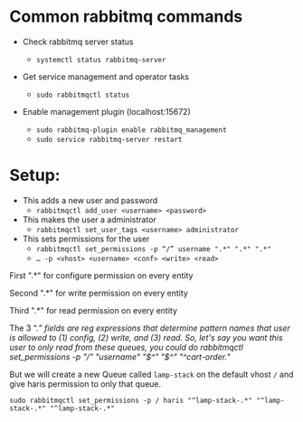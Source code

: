 # Common rabbitmq commands

* Check rabbitmq server status
	- `systemctl status rabbitmq-server`

* Get service management and operator tasks
	- `sudo rabbitmqctl status`

* Enable management plugin (localhost:15672)
	- `sudo rabbitmq-plugin enable rabbitmq_management`
	- `sudo service rabbitmq-server restart`

# Setup:

* This adds a new user and password
	- `rabbitmqctl add_user <username> <password>`
* This makes the user a administrator
	- `rabbitmqctl set_user_tags <username> administrator`
* This sets permissions for the user
	- `rabbitmqctl set_permissions -p “/” username ".*" ".*" ".*"`
	- `… -p <vhost> <username> <conf> <write> <read>`

First  ".*" for configure permission on every entity

Second ".*" for write permission on every entity

Third  ".*" for read permission on every entity


The 3 “.*” fields are reg expressions that determine pattern names that user is allowed to 
(1) config, (2) write, and (3) read. So, let's say you want this user to only read from these queues, you could do rabbitmqctl set_permissions -p "/" "username" "$^" "$^" "^cart-order.*"

But we will create a new Queue called `lamp-stack` on the default vhost `/` and give haris permission to only that queue.

`sudo rabbitmqctl set_permissions -p / haris "^lamp-stack-.*" "^lamp-stack-.*" "^lamp-stack-.*"`

